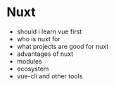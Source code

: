 # Nuxt

- should i learn vue first
- who is nuxt for
- what projects are good for nuxt
- advantages of nuxt
- modules
- ecosystem
- vue-cli and other tools